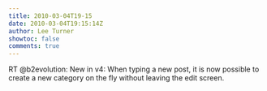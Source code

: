 ```yaml
---
title: 2010-03-04T19-15
date: 2010-03-04T19:15:14Z
author: Lee Turner
showtoc: false
comments: true
---
```


RT @b2evolution: New in v4: When typing a new post, it is now possible to create a new category on the fly without leaving the edit screen.

